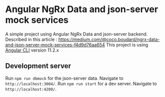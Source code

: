 # Angular NgRx Data and json-server mock services

A simple project using Angular NgRx Data and json-server backend.
Described in this article : https://medium.com/@coco.boudard/ngrx-data-and-json-server-mock-services-f4d9d76aa654
This project is using [Angular CLI](https://github.com/angular/angular-cli) version 11.2.x

## Development server

Run `npm run dbmock` for the json-server data. Navigate to `http://localhost:3004/`.
Run `npm run start` for a dev server. Navigate to `http://localhost:4200/`.

